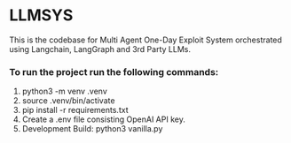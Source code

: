 # LLMSYS
 This is the codebase for Multi Agent One-Day Exploit System orchestrated using Langchain, LangGraph and 3rd Party LLMs.

### To run the project run the following commands:
1. python3 -m venv .venv
2. source .venv/bin/activate
3. pip install -r requirements.txt 
4. Create a .env file consisting OpenAI API key.
5. Development Build: python3 vanilla.py
